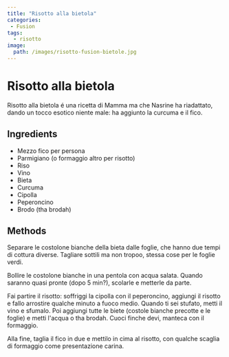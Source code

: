 ```yaml
---
title: "Risotto alla bietola"
categories:
 - Fusion
tags:
  - risotto
image:
  path: /images/risotto-fusion-bietole.jpg
---
```


# Risotto alla bietola

Risotto alla bietola é una ricetta di Mamma ma che Nasrine ha riadattato, dando un tocco esotico niente male: ha aggiunto la curcuma e il fico.

## Ingredients

- Mezzo fico per persona
- Parmigiano (o formaggio altro per risotto)
- Riso
- Vino
- Bieta
- Curcuma
- Cipolla
- Peperoncino
- Brodo (tha brodah)

## Methods

Separare le costolone bianche della bieta dalle foglie, che hanno due tempi di cottura diverse. Tagliare sottili ma non tropoo, stessa cose per le foglie verdi.

Bollire le costolone bianche in una pentola con acqua salata. Quando saranno quasi pronte (dopo 5 min?), scolarle e metterle da parte. 

Fai partire il risotto: soffriggi la cipolla con il peperoncino, aggiungi il risotto e fallo arrostire qualche minuto a fuoco medio. Quando ti sei stufato, metti il vino e sfumalo. Poi aggiungi tutte le biete (costole bianche precotte e le foglie) e metti l'acqua o tha brodah. Cuoci finche devi, manteca con il formaggio.

Alla fine, taglia il fico in due e mettilo in cima al risotto, con qualche scaglia di formaggio come presentazione carina.
